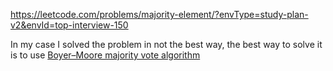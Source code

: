 https://leetcode.com/problems/majority-element/?envType=study-plan-v2&envId=top-interview-150

In my case I solved the problem in not the best way, the best way to solve it is to use [Boyer–Moore majority vote algorithm](https://en.wikipedia.org/wiki/Boyer%E2%80%93Moore_majority_vote_algorithm)
